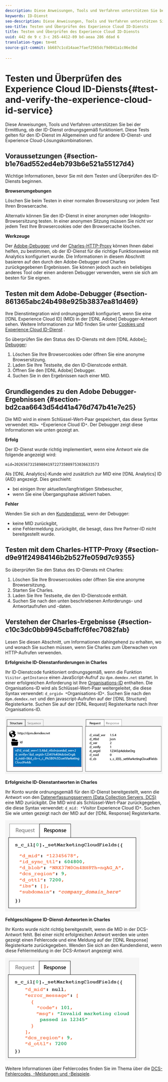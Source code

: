 ```yaml
---
description: Diese Anweisungen, Tools und Verfahren unterstützen Sie bei der Ermittlung, ob der ID-Dienst ordnungsgemäß funktioniert. Diese Tests gelten für den ID-Dienst im Allgemeinen und für andere ID-Dienst- und Experience Cloud-Lösungskombinationen.
keywords: ID-Dienst
seo-description: Diese Anweisungen, Tools und Verfahren unterstützen Sie bei der Ermittlung, ob der ID-Dienst ordnungsgemäß funktioniert. Diese Tests gelten für den ID-Dienst im Allgemeinen und für andere ID-Dienst- und Experience Cloud-Lösungskombinationen.
seo-title: Testen und Überprüfen des Experience Cloud ID-Diensts
title: Testen und Überprüfen des Experience Cloud ID-Diensts
uuid: 442 de 9 c 3-c 265-4412-89 bd-aeaa 286 ddad 6
translation-type: tm+mt
source-git-commit: bb687c1cd14aae7faef2565dcf9d041a1c06e3bd

---
```



# Testen und Überprüfen des Experience Cloud ID-Diensts{#test-and-verify-the-experience-cloud-id-service}

Diese Anweisungen, Tools und Verfahren unterstützen Sie bei der Ermittlung, ob der ID-Dienst ordnungsgemäß funktioniert. Diese Tests gelten für den ID-Dienst im Allgemeinen und für andere ID-Dienst- und Experience Cloud-Lösungskombinationen.

## Voraussetzungen {#section-b1e76ad552ed4eb793b6e521a55127d4}

Wichtige Informationen, bevor Sie mit dem Testen und Überprüfen des ID-Diensts beginnen.

**Browserumgebungen**

Löschen Sie beim Testen in einer normalen Browsersitzung vor jedem Test Ihren Browsercache.

Alternativ können Sie den ID-Dienst in einer anonymen oder Inkognito-Browsersitzung testen. In einer anonymen Sitzung müssen Sie nicht vor jedem Test Ihre Browsercookies oder den Browsercache löschen.

**Werkzeuge**

Der [Adobe-Debugger](https://marketing.adobe.com/resources/help/en_US/sc/implement/debugger.html) und der [Charles-HTTP-Proxy](https://www.charlesproxy.com/) können Ihnen dabei helfen, zu bestimmen, ob der ID-Dienst für die richtige Funktionsweise mit Analytics konfiguriert wurde. Die Informationen in diesem Abschnitt basieren auf den durch den Adobe-Debugger und Charles zurückgegebenen Ergebnissen. Sie können jedoch auch ein beliebiges anderes Tool oder einen anderen Debugger verwenden, wenn sie sich am besten für Sie eignen.

## Testen mit dem Adobe-Debugger {#section-861365abc24b498e925b3837ea81d469}

Ihre Dienstintegration wird ordnungsgemäß konfiguriert, wenn Sie eine [!DNL Experience Cloud ID] (MID) in der [!DNL Adobe] Debugger-Antwort sehen. Weitere Informationen zur MID finden Sie unter [Cookies und Experience Cloud ID-Dienst](../mcvid-introduction/mcvid-cookies.md) .

So überprüfen Sie den Status des ID-Diensts mit dem [!DNL Adobe][-Debugger](https://marketing.adobe.com/resources/help/en_US/sc/implement/debugger.html):

1. Löschen Sie Ihre Browsercookies oder öffnen Sie eine anonyme Browsersitzung.
1. Laden Sie Ihre Testseite, die den ID-Dienstcode enthält.
1. Öffnen Sie den [!DNL Adobe] Debugger.
1. Suchen Sie in den Ergebnissen nach einer MID.

## Grundlegendes zu den Adobe Debugger-Ergebnissen {#section-bd2caa6643d54d41a476d747b41e7e25}

Die MID wird in einem Schlüssel-Wert-Paar gespeichert, das diese Syntax verwendet: `MID= *`Experience Cloud ID`*`. Der Debugger zeigt diese Informationen wie unten gezeigt an.

**Erfolg**

Der ID-Dienst wurde richtig implementiert, wenn eine Antwort wie die folgende angezeigt wird:

```
mid=20265673158980419722735089753036633573
```

Als [!DNL Analytics]-Kunde wird zusätzlich zur MID eine [!DNL Analytics] ID (AID) angezeigt. Dies geschieht:

* bei einigen Ihrer aktuellen/langfristigen Sitebesucher,
* wenn Sie eine Übergangsphase aktiviert haben.

**Fehler**

Wenden Sie sich an den [Kundendienst](https://helpx.adobe.com/marketing-cloud/contact-support.html), wenn der Debugger:

* keine MID zurückgibt,
* eine Fehlermeldung zurückgibt, die besagt, dass Ihre Partner-ID nicht bereitgestellt wurde.

## Testen mit dem Charles-HTTP-Proxy {#section-d9e91f24984146b2b527fe059d7c9355}

So überprüfen Sie den Status des ID-Diensts mit Charles:

1. Löschen Sie Ihre Browsercookies oder öffnen Sie eine anonyme Browsersitzung.
1. Starten Sie Charles.
1. Laden Sie Ihre Testseite, die den ID-Dienstcode enthält.
1. Suchen Sie nach den unten beschriebenen Anforderungs- und Antwortaufrufen und -daten.

## Verstehen der Charles-Ergebnisse {#section-c10c3dc0bb9945cbaffcf6fec7082fab}

Lesen Sie diesen Abschnitt, um Informationen dahingehend zu erhalten, wo und wonach Sie suchen müssen, wenn Sie Charles zum Überwachen von HTTP-Aufrufen verwenden.

**Erfolgreiche ID-Dienstanforderungen in Charles**

Ihr ID-Dienstcode funktioniert ordnungsgemäß, wenn die Funktion `Visitor.getInstance` einen JavaScript-Aufruf zu `dpm.demdex.net` startet. In einer erfolgreichen Anforderung ist Ihre [Organisations-ID](../mcvid-reference/mcvid-requirements.md#section-a02f537129a64ffbb690d5738d360c26) enthalten. Die Organisations-ID wird als Schlüssel-Wert-Paar weitergeleitet, die diese Syntax verwendet: `d_orgid= *`Organisations-ID`*`. Suchen Sie nach den `dpm.demdex.net` und den javascript-Aufrufen auf der [!DNL Structure] Registerkarte. Suchen Sie auf der [!DNL Request] Registerkarte nach Ihrer Organisations-ID.

![](assets/charles_request.png)

**Erfolgreiche ID-Dienstantworten in Charles**

Ihr Konto wurde ordnungsgemäß für den ID-Dienst bereitgestellt, wenn die Antwort von den [Datenerfassungsservern (Data Collection Servers, DCS)](https://marketing.adobe.com/resources/help/en_US/aam/c_compcollect.html) eine MID zurückgibt. Die MID wird als Schlüssel-Wert-Paar zurückgegeben, die diese Syntax verwendet: `d_mid: *`Visitor Experience Cloud ID`*`. Suchen Sie wie unten gezeigt nach der MID auf der [!DNL Response] Registerkarte.

![](assets/charles_response_success.png)

**Fehlgeschlagene ID-Dienst-Antworten in Charles**

Ihr Konto wurde nicht richtig bereitgestellt, wenn die MID in der DCS-Antwort fehlt. Bei einer nicht erfolgreichen Antwort werden wie unten gezeigt einen Fehlercode und eine Meldung auf der [!DNL Response] Registerkarte zurückgegeben. Wenden Sie sich an den Kundendienst, wenn diese Fehlermeldung in der DCS-Antwort angezeigt wird.

![](assets/charles_response_unsuccessful.png)

Weitere Informationen über Fehlercodes finden Sie im Thema über die [DCS-Fehlercodes, -Meldungen und -Beispiele](https://marketing.adobe.com/resources/help/en_US/aam/dcs_error_codes.html).
